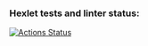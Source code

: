 ### Hexlet tests and linter status:
[![Actions Status](https://github.com/Librae13/python-project-lvl1/workflows/hexlet-check/badge.svg)](https://github.com/Librae13/python-project-lvl1/actions)